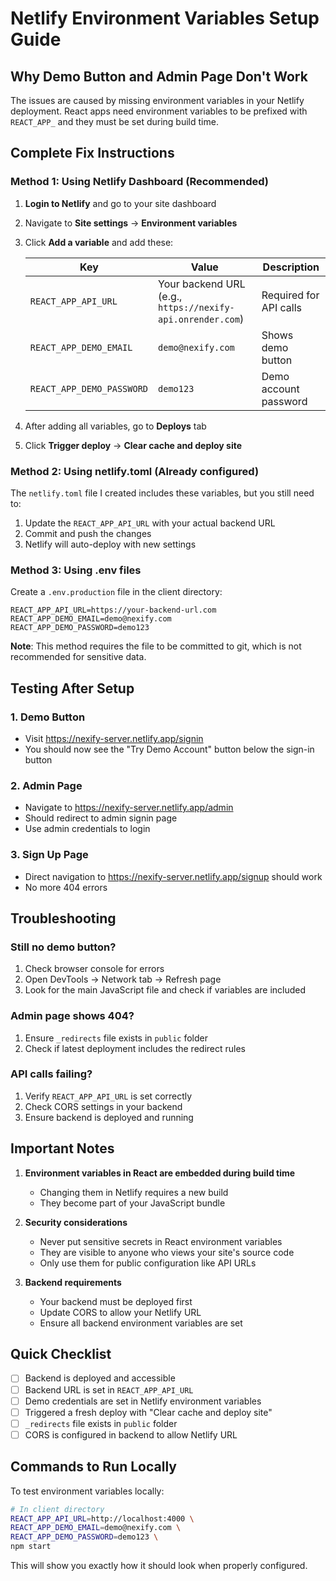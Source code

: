 # Netlify Environment Variables Setup Guide

## Why Demo Button and Admin Page Don't Work

The issues are caused by missing environment variables in your Netlify deployment. React apps need environment variables to be prefixed with `REACT_APP_` and they must be set during build time.

## Complete Fix Instructions

### Method 1: Using Netlify Dashboard (Recommended)

1. **Login to Netlify** and go to your site dashboard
2. Navigate to **Site settings** → **Environment variables**
3. Click **Add a variable** and add these:

   | Key | Value | Description |
   |-----|-------|-------------|
   | `REACT_APP_API_URL` | Your backend URL (e.g., `https://nexify-api.onrender.com`) | Required for API calls |
   | `REACT_APP_DEMO_EMAIL` | `demo@nexify.com` | Shows demo button |
   | `REACT_APP_DEMO_PASSWORD` | `demo123` | Demo account password |

4. After adding all variables, go to **Deploys** tab
5. Click **Trigger deploy** → **Clear cache and deploy site**

### Method 2: Using netlify.toml (Already configured)

The `netlify.toml` file I created includes these variables, but you still need to:

1. Update the `REACT_APP_API_URL` with your actual backend URL
2. Commit and push the changes
3. Netlify will auto-deploy with new settings

### Method 3: Using .env files

Create a `.env.production` file in the client directory:

```env
REACT_APP_API_URL=https://your-backend-url.com
REACT_APP_DEMO_EMAIL=demo@nexify.com
REACT_APP_DEMO_PASSWORD=demo123
```

**Note**: This method requires the file to be committed to git, which is not recommended for sensitive data.

## Testing After Setup

### 1. Demo Button
- Visit https://nexify-server.netlify.app/signin
- You should now see the "Try Demo Account" button below the sign-in button

### 2. Admin Page
- Navigate to https://nexify-server.netlify.app/admin
- Should redirect to admin signin page
- Use admin credentials to login

### 3. Sign Up Page
- Direct navigation to https://nexify-server.netlify.app/signup should work
- No more 404 errors

## Troubleshooting

### Still no demo button?
1. Check browser console for errors
2. Open DevTools → Network tab → Refresh page
3. Look for the main JavaScript file and check if variables are included

### Admin page shows 404?
1. Ensure `_redirects` file exists in `public` folder
2. Check if latest deployment includes the redirect rules

### API calls failing?
1. Verify `REACT_APP_API_URL` is set correctly
2. Check CORS settings in your backend
3. Ensure backend is deployed and running

## Important Notes

1. **Environment variables in React are embedded during build time**
   - Changing them in Netlify requires a new build
   - They become part of your JavaScript bundle

2. **Security considerations**
   - Never put sensitive secrets in React environment variables
   - They are visible to anyone who views your site's source code
   - Only use them for public configuration like API URLs

3. **Backend requirements**
   - Your backend must be deployed first
   - Update CORS to allow your Netlify URL
   - Ensure all backend environment variables are set

## Quick Checklist

- [ ] Backend is deployed and accessible
- [ ] Backend URL is set in `REACT_APP_API_URL`
- [ ] Demo credentials are set in Netlify environment variables
- [ ] Triggered a fresh deploy with "Clear cache and deploy site"
- [ ] `_redirects` file exists in `public` folder
- [ ] CORS is configured in backend to allow Netlify URL

## Commands to Run Locally

To test environment variables locally:

```bash
# In client directory
REACT_APP_API_URL=http://localhost:4000 \
REACT_APP_DEMO_EMAIL=demo@nexify.com \
REACT_APP_DEMO_PASSWORD=demo123 \
npm start
```

This will show you exactly how it should look when properly configured.